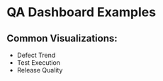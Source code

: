 ﻿# QA Dashboard Examples

## Common Visualizations:
- Defect Trend
- Test Execution
- Release Quality
